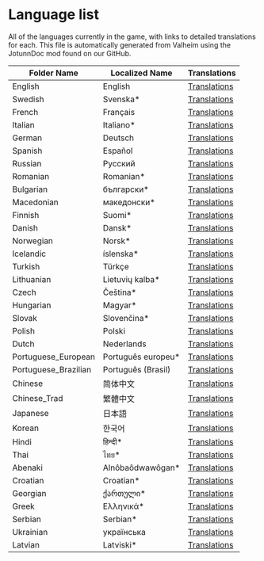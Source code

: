 # Language list
All of the languages currently in the game, with links to detailed translations for each.
This file is automatically generated from Valheim using the JotunnDoc mod found on our GitHub.

|Folder Name |Localized Name |Translations |
|---|---|---|
|English|English|[Translations](translations/English.md)|
|Swedish|Svenska*|[Translations](translations/Swedish.md)|
|French|Français|[Translations](translations/French.md)|
|Italian|Italiano*|[Translations](translations/Italian.md)|
|German|Deutsch|[Translations](translations/German.md)|
|Spanish|Español|[Translations](translations/Spanish.md)|
|Russian|Русский|[Translations](translations/Russian.md)|
|Romanian|Romanian*|[Translations](translations/Romanian.md)|
|Bulgarian|български*|[Translations](translations/Bulgarian.md)|
|Macedonian|македонски*|[Translations](translations/Macedonian.md)|
|Finnish|Suomi*|[Translations](translations/Finnish.md)|
|Danish|Dansk*|[Translations](translations/Danish.md)|
|Norwegian|Norsk*|[Translations](translations/Norwegian.md)|
|Icelandic|íslenska*|[Translations](translations/Icelandic.md)|
|Turkish|Türkçe|[Translations](translations/Turkish.md)|
|Lithuanian|Lietuvių kalba*|[Translations](translations/Lithuanian.md)|
|Czech|Čeština*|[Translations](translations/Czech.md)|
|Hungarian|Magyar*|[Translations](translations/Hungarian.md)|
|Slovak|Slovenčina*|[Translations](translations/Slovak.md)|
|Polish|Polski|[Translations](translations/Polish.md)|
|Dutch|Nederlands|[Translations](translations/Dutch.md)|
|Portuguese_European|Português europeu*|[Translations](translations/Portuguese_European.md)|
|Portuguese_Brazilian|Português (Brasil)|[Translations](translations/Portuguese_Brazilian.md)|
|Chinese|简体中文|[Translations](translations/Chinese.md)|
|Chinese_Trad|繁體中文|[Translations](translations/Chinese_Trad.md)|
|Japanese|日本語|[Translations](translations/Japanese.md)|
|Korean|한국어|[Translations](translations/Korean.md)|
|Hindi|हिन्दी*|[Translations](translations/Hindi.md)|
|Thai|ไทย*|[Translations](translations/Thai.md)|
|Abenaki|Alnôbaôdwawôgan*|[Translations](translations/Abenaki.md)|
|Croatian|Croatian*|[Translations](translations/Croatian.md)|
|Georgian|ქართული*|[Translations](translations/Georgian.md)|
|Greek|Ελληνικά*|[Translations](translations/Greek.md)|
|Serbian|Serbian*|[Translations](translations/Serbian.md)|
|Ukrainian|українська|[Translations](translations/Ukrainian.md)|
|Latvian|Latviski*|[Translations](translations/Latvian.md)|
